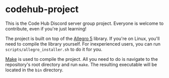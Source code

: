 # codehub-project
This is the Code Hub Discord server group project. Everyone is welcome to contribute, even if you're just learning!

The project is built on top of the [Allegro 5](https://github.com/liballeg/allegro5) library. If you're on Linux, you'll need to compile the library yourself. For inexperienced users, you can run `scripts/allegro_installer.sh` to do it for you.

[Make](https://en.wikipedia.org/wiki/Makefile) is used to compile the project. All you need to do is navigate to the repository's root directory and run `make`. The resulting executable will be located in the `bin` directory.